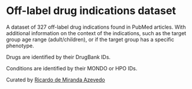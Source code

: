 # Off-label drug indications dataset

A dataset of 327 off-label drug indications found in PubMed articles. With additional information on the context of the indications, such as the target group age range (adult/children), or if the target group has a specific phenotype.

Drugs are identified by their DrugBank IDs.

Conditions are identified by their MONDO or HPO IDs.

Curated by [Ricardo de Miranda Azevedo](https://orcid.org/0000-0002-7641-6446)